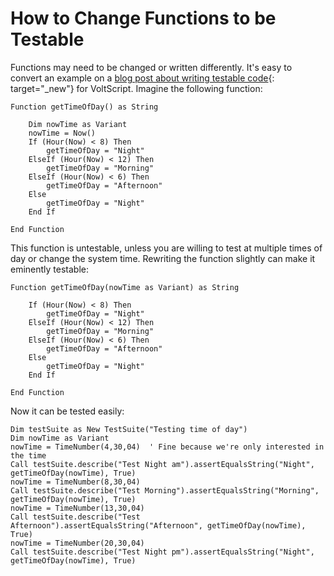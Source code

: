# How to Change Functions to be Testable

Functions may need to be changed or written differently. It's easy to convert an example on a [blog post about writing testable code](https://www.toptal.com/qa/how-to-write-testable-code-and-why-it-matters){: target="_new"} for VoltScript. Imagine the following function:

```vbscript
Function getTimeOfDay() as String

    Dim nowTime as Variant
    nowTime = Now()
    If (Hour(Now) < 8) Then
        getTimeOfDay = "Night"
    ElseIf (Hour(Now) < 12) Then
        getTimeOfDay = "Morning"
    ElseIf (Hour(Now) < 6) Then
        getTimeOfDay = "Afternoon"
    Else
        getTimeOfDay = "Night"
    End If

End Function
```

This function is untestable, unless you are willing to test at multiple times of day or change the system time. Rewriting the function slightly can make it eminently testable:

```vbscript
Function getTimeOfDay(nowTime as Variant) as String

    If (Hour(Now) < 8) Then
        getTimeOfDay = "Night"
    ElseIf (Hour(Now) < 12) Then
        getTimeOfDay = "Morning"
    ElseIf (Hour(Now) < 6) Then
        getTimeOfDay = "Afternoon"
    Else
        getTimeOfDay = "Night"
    End If

End Function
```

Now it can be tested easily:

```
Dim testSuite as New TestSuite("Testing time of day")
Dim nowTime as Variant
nowTime = TimeNumber(4,30,04)  ' Fine because we're only interested in the time
Call testSuite.describe("Test Night am").assertEqualsString("Night", getTimeOfDay(nowTime), True)
nowTime = TimeNumber(8,30,04)
Call testSuite.describe("Test Morning").assertEqualsString("Morning", getTimeOfDay(nowTime), True)
nowTime = TimeNumber(13,30,04)
Call testSuite.describe("Test Afternoon").assertEqualsString("Afternoon", getTimeOfDay(nowTime), True)
nowTime = TimeNumber(20,30,04)
Call testSuite.describe("Test Night pm").assertEqualsString("Night", getTimeOfDay(nowTime), True)
```